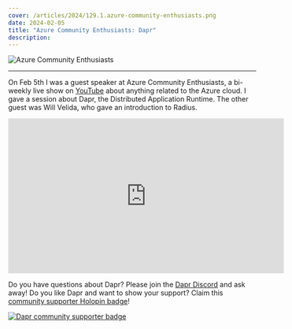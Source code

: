 ```yaml
---
cover: /articles/2024/129.1.azure-community-enthusiasts.png
date: 2024-02-05
title: "Azure Community Enthusiasts: Dapr"
description:
---
```


![Azure Community Enthusiasts](/articles/2024/129.1.azure-community-enthusiasts.png)

---

On Feb 5th I was a guest speaker at Azure Community Enthusiasts, a bi-weekly live show on [YouTube](https://www.youtube.com/@AzureCommUG) about anything related to the Azure cloud. I gave a session about Dapr, the Distributed Application Runtime. The other guest was Will Velida, who gave an introduction to Radius.

<iframe width="560" height="315" src="https://www.youtube.com/embed/vV9R3owCdcQ" title="YouTube video player" frameborder="0" allow="accelerometer; autoplay; clipboard-write; encrypted-media; gyroscope; picture-in-picture" allowfullscreen></iframe>

Do you have questions about Dapr? Please join the [Dapr Discord](https://bit.ly/dapr-discord) and ask away! Do you like Dapr and want to show your support? Claim this [community supporter Holopin badge](https://bit.ly/dapr-supporter)!

[![Dapr community supporter badge](/articles/2023/124.3.dapr-community-supporter.png)](https://bit.ly/dapr-supporter)